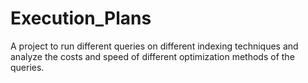 # Execution_Plans
A project to run different queries on different indexing techniques and analyze the costs and speed of different optimization methods of the queries.
